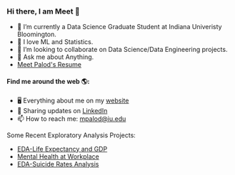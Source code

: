 
<!--
**MeetPalod/MeetPalod** is a ✨ _special_ ✨ repository because its `README.md` (this file) appears on your GitHub profile.

Here are some ideas to get you started:

- 🔭 I’m currently working on ...
- 🌱 I’m currently learning ...
- 👯 I’m looking to collaborate on ...
- 🤔 I’m looking for help with ...
- 💬 Ask me about ...
- 📫 How to reach me: ...
- 😄 Pronouns: ...
- ⚡ Fun fact: ...
-->
### Hi there, I am Meet 👋

- 🔭 I’m currently a Data Science Graduate Student at Indiana Univeristy Bloomington.
- 🌱 I love ML and Statistics.
- 👯 I’m looking to collaborate on Data Science/Data Engineering projects.
- 💬 Ask me about Anything.
- <a href="https://www.linkedin.com/in/meetpalod/" target="_blank">Meet Palod's Resume</a>


#### Find me around the web 🌎:
- 🖥 Everything about me on my <a href="https://www.linkedin.com/in/meetpalod/">website</a> 
- 💼 Sharing updates on <a href="https://www.linkedin.com/in/meetpalod/">LinkedIn</a> 
- 📫 How to reach me: mpalod@iu.edu


Some Recent Exploratory Analysis Projects:
- <a href="https://www.">EDA-Life Expectancy and GDP</a>
- <a href="https://www.tebook" target="_blank">Mental Health at Workplace</a>
- <a href="https://www.ab6889.pdf">EDA-Suicide Rates Analysis</a>
